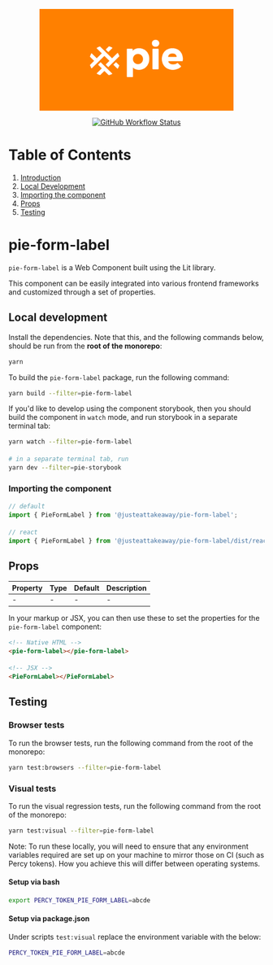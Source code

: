 <p align="center">
  <img align="center" src="../../../readme_image.png" height="200" alt="">
</p>

<p align="center">
  <a href="https://www.npmjs.com/@justeattakeaway/pie-form-label">
    <img alt="GitHub Workflow Status" src="https://img.shields.io/npm/v/@justeattakeaway/pie-form-label.svg">
  </a>
</p>

# Table of Contents

1. [Introduction](#pie-form-label)
2. [Local Development](#local-development)
3. [Importing the component](#importing-the-component)
4. [Props](#props)
5. [Testing](#testing)

# pie-form-label

`pie-form-label` is a Web Component built using the Lit library.

This component can be easily integrated into various frontend frameworks and customized through a set of properties.

## Local development

Install the dependencies. Note that this, and the following commands below, should be run from the **root of the monorepo**:

```bash
yarn
```

To build the `pie-form-label` package, run the following command:

```bash
yarn build --filter=pie-form-label
```

If you'd like to develop using the component storybook, then you should build the component in `watch` mode, and run storybook in a separate terminal tab:

```bash
yarn watch --filter=pie-form-label

# in a separate terminal tab, run
yarn dev --filter=pie-storybook
```

### Importing the component

```js
// default
import { PieFormLabel } from '@justeattakeaway/pie-form-label';

// react
import { PieFormLabel } from '@justeattakeaway/pie-form-label/dist/react';
```

## Props

| Property | Type | Default | Description |
|---|---|---|---|
| - | - | - | - |

In your markup or JSX, you can then use these to set the properties for the `pie-form-label` component:

```html
<!-- Native HTML -->
<pie-form-label></pie-form-label>

<!-- JSX -->
<PieFormLabel></PieFormLabel>
```

## Testing

### Browser tests

To run the browser tests, run the following command from the root of the monorepo:

```bash
yarn test:browsers --filter=pie-form-label
```

### Visual tests

To run the visual regression tests, run the following command from the root of the monorepo:

```bash
yarn test:visual --filter=pie-form-label
```

Note: To run these locally, you will need to ensure that any environment variables required are set up on your machine to mirror those on CI (such as Percy tokens). How you achieve this will differ between operating systems.

#### Setup via bash

```bash
export PERCY_TOKEN_PIE_FORM_LABEL=abcde
```

#### Setup via package.json

Under scripts `test:visual` replace the environment variable with the below:

```bash
PERCY_TOKEN_PIE_FORM_LABEL=abcde
```